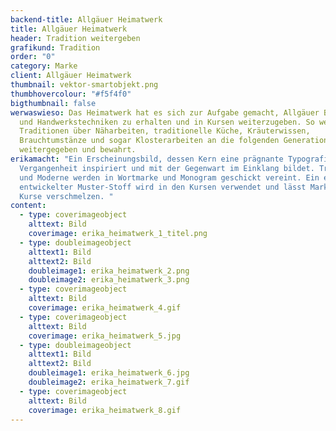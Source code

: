 ```yaml
---
backend-title: Allgäuer Heimatwerk
title: Allgäuer Heimatwerk
header: Tradition weitergeben
grafikund: Tradition
order: "0"
category: Marke
client: Allgäuer Heimatwerk
thumbnail: vektor-smartobjekt.png
thumbhovercolour: "#f5f4f0"
bigthumbnail: false
werwaswieso: Das Heimatwerk hat es sich zur Aufgabe gemacht, Allgäuer Bräuche
  und Handwerkstechniken zu erhalten und in Kursen weiterzugeben. So werden
  Traditionen über Näharbeiten, traditionelle Küche, Kräuterwissen,
  Brauchtumstänze und sogar Klosterarbeiten an die folgenden Generationen
  weitergegeben und bewahrt.
erikamacht: "Ein Erscheinungsbild, dessen Kern eine prägnante Typografie von der
  Vergangenheit inspiriert und mit der Gegenwart im Einklang bildet. Tradition
  und Moderne werden in Wortmarke und Monogram geschickt vereint. Ein eigens
  entwickelter Muster-Stoff wird in den Kursen verwendet und lässt Marke und
  Kurse verschmelzen. "
content:
  - type: coverimageobject
    alttext: Bild
    coverimage: erika_heimatwerk_1_titel.png
  - type: doubleimageobject
    alttext1: Bild
    alttext2: Bild
    doubleimage1: erika_heimatwerk_2.png
    doubleimage2: erika_heimatwerk_3.png
  - type: coverimageobject
    alttext: Bild
    coverimage: erika_heimatwerk_4.gif
  - type: coverimageobject
    alttext: Bild
    coverimage: erika_heimatwerk_5.jpg
  - type: doubleimageobject
    alttext1: Bild
    alttext2: Bild
    doubleimage1: erika_heimatwerk_6.jpg
    doubleimage2: erika_heimatwerk_7.gif
  - type: coverimageobject
    alttext: Bild
    coverimage: erika_heimatwerk_8.gif
---
```

